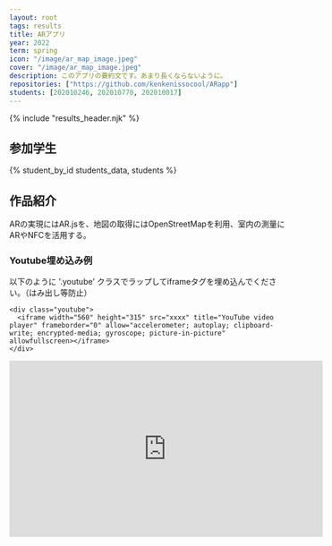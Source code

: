```yaml
---
layout: root
tags: results
title: ARアプリ
year: 2022
term: spring
icon: "/image/ar_map_image.jpeg"
cover: "/image/ar_map_image.jpeg"
description: このアプリの要約文です。あまり長くならないように。
repositories: ["https://github.com/kenkenissocool/ARapp"]
students: [202010246, 202010770, 202010017]
---
```


{% include "results_header.njk" %}

## 参加学生

{% student_by_id students_data, students %}

## 作品紹介

ARの実現にはAR.jsを、地図の取得にはOpenStreetMapを利用、室内の測量にARやNFCを活用する。

### Youtube埋め込み例

以下のように '.youtube' クラスでラップしてiframeタグを埋め込んでください。（はみ出し等防止）

```
<div class="youtube">
  <iframe width="560" height="315" src="xxxx" title="YouTube video player" frameborder="0" allow="accelerometer; autoplay; clipboard-write; encrypted-media; gyroscope; picture-in-picture" allowfullscreen></iframe>
</div>
```

<div class="youtube">
<iframe width="560" height="315" src="https://www.youtube.com/embed/c-l7xawEoDs" title="YouTube video player" frameborder="0" allow="accelerometer; autoplay; clipboard-write; encrypted-media; gyroscope; picture-in-picture" allowfullscreen></iframe>
</div>

